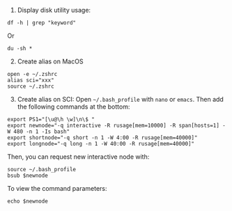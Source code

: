 1. Display disk utility usage:
```
df -h | grep "keyword"
```
Or
```
du -sh *
```

2.	Create alias on MacOS
```
open -e ~/.zshrc
alias sci="xxx"
source ~/.zshrc
```

3. Create alias on SCI:
Open `~/.bash_profile` with `nano` or `emacs`. Then add the following commands at the bottom:
```
export PS1="[\u@\h \w]\n\$ "
export newnode="-q interactive -R rusage[mem=10000] -R span[hosts=1] -W 480 -n 1 -Is bash"
export shortnode="-q short -n 1 -W 4:00 -R rusage[mem=40000]"
export longnode="-q long -n 1 -W 40:00 -R rusage[mem=40000]"
```
Then, you can request new interactive node with:

```
source ~/.bash_profile
bsub $newnode
```
To view the command parameters:
```
echo $newnode
```
